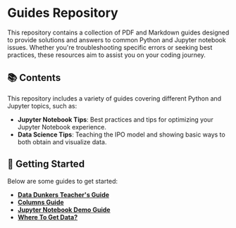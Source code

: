 # Guides Repository

This repository contains a collection of PDF and Markdown guides designed to provide solutions and answers to common Python and Jupyter notebook issues. Whether you're troubleshooting specific errors or seeking best practices, these resources aim to assist you on your coding journey.

## 📚 Contents

This repository includes a variety of guides covering different Python and Jupyter topics, such as:

- **Jupyter Notebook Tips**: Best practices and tips for optimizing your Jupyter Notebook experience.
- **Data Science Tips**: Teaching the IPO model and showing basic ways to both obtain and visualize data.

## 🚀 Getting Started

Below are some guides to get started:

- **[Data Dunkers Teacher's Guide](Data-Dunkers-Teacher's-Guide.pdf)**
- **[Columns Guide](columns-guide.pdf)**
- **[Jupyter Notebook Demo Guide](jupyter-notebook-demo-guide.pdf)**
- **[Where To Get Data?](where-can-we-get-data-from-internal-guide.pdf)**